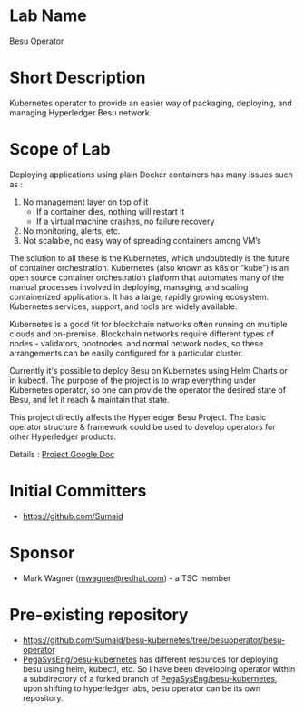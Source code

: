 # Lab Name
Besu Operator

# Short Description
Kubernetes operator to provide an easier way of packaging, deploying, and managing Hyperledger Besu network.

# Scope of Lab
Deploying applications using plain Docker containers has many issues such as :

1. No management layer on top of it
   - If a container dies, nothing will restart it
   - If a virtual machine crashes, no failure recovery
2. No monitoring, alerts, etc.
3. Not scalable, no easy way of spreading containers among VM’s

The solution to all these is the Kubernetes, which undoubtedly is the future of container orchestration. Kubernetes (also known as k8s or “kube”) is an open source container orchestration platform that automates many of the manual processes involved in deploying, managing, and scaling containerized applications. It has a large, rapidly growing ecosystem. Kubernetes services, support, and tools are widely available.

Kubernetes is a good fit for blockchain networks often running on multiple clouds and on-premise. Blockchain networks require different types of nodes - validators, bootnodes, and normal network nodes, so these arrangements can be easily configured for a particular cluster.

Currently it's possible to deploy Besu on Kubernetes using Helm Charts or in kubectl. The purpose of the project is to wrap everything under Kubernetes operator, so one can provide the operator the desired state of Besu, and let it reach & maintain that state.

This project directly affects the Hyperledger Besu Project. The basic operator structure & framework could be used to develop operators for other Hyperledger products.

Details : [Project Google Doc](https://docs.google.com/document/d/1GdBv62g8dsASe4QSESar5JZNzMq2gq5L5onEqJa2HFg/edit?usp=sharing)

# Initial Committers
- https://github.com/Sumaid

# Sponsor
- Mark Wagner (mwagner@redhat.com) - a TSC member

# Pre-existing repository
- https://github.com/Sumaid/besu-kubernetes/tree/besuoperator/besu-operator
- [PegaSysEng/besu-kubernetes](https://github.com/PegaSysEng/besu-kubernetes) has different resources for deploying besu using helm, kubectl, etc. So I have been developing operator within a subdirectory of a forked branch of [PegaSysEng/besu-kubernetes](https://github.com/PegaSysEng/besu-kubernetes), upon shifting to hyperledger labs, besu operator can be its own repository.
